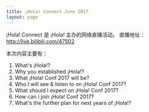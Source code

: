 ```yaml
---
title: ¡Hola! Connect June 2017
layout: page
---
```


¡Hola! Connect 是 ¡Hola! 主办的网络直播活动。
直播地址：http://live.bilibili.com/47502

本次内容主要有：

1. What's ¡Hola!?
2. Why you established ¡Hola!?
3. What ¡Hola! Conf 2017 will be?
4. Who I will see & listen to on ¡Hola! Conf 2017?
5. What should I expect on ¡Hola! Conf 2017?
6. How can I join ¡Hola! Conf 2017?
7. What's the further plan for next years of ¡Hola!?
